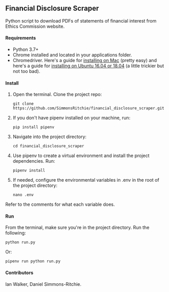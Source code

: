 ## Financial Disclosure Scraper

Python script to download PDFs of statements of financial interest from Ethics Commission website.

#### Requirements

- Python 3.7+
- Chrome installed and located in your applications folder.
- Chromedriver. Here's a guide for [installing on Mac](http://jonathansoma.com/lede/foundations-2017/classes/more-scraping/selenium/) (pretty easy) and 
here's a guide for [installing on Ubuntu 16.04 or 18.04](https://tecadmin.net/setup-selenium-chromedriver-on-ubuntu/) (a little trickier but not too bad).

#### Install

1. Open the terminal. Clone the project repo:

    `git clone https://github.com/SimmonsRitchie/financial_disclosure_scraper.git`

2. If you don't have pipenv installed on your machine, run:

    `pip install pipenv`

3. Navigate into the project directory:

    `cd financial_disclosure_scraper`
     
4. Use pipenv to create a virtual environment and install the project 
dependencies. Run:

    `pipenv install`

5. If needed, configure the environmental variables in .env in the root of the project directory:
     
     `nano .env`
 
 Refer to the comments for what each variable does.



#### Run

From the terminal, make sure you're in the project directory. Run the following:

```python run.py```

Or:

```pipenv run python run.py```

#### Contributors

Ian Walker, Daniel Simmons-Ritchie.